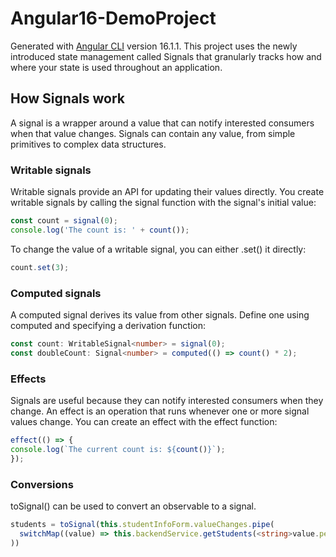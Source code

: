 # Angular16-DemoProject

Generated with [Angular CLI](https://github.com/angular/angular-cli) version 16.1.1.
This project uses the newly introduced state management called Signals that granularly tracks how and where your state is used throughout an application.

## How Signals work

A signal is a wrapper around a value that can notify interested consumers when that value changes. Signals can contain any value, from simple primitives to complex data structures.

### Writable signals
Writable signals provide an API for updating their values directly. You create writable signals by calling the signal function with the signal's initial value:

```typescript
const count = signal(0);
console.log('The count is: ' + count());
```
To change the value of a writable signal, you can either .set() it directly:
```typescript
count.set(3);
```
### Computed signals
A computed signal derives its value from other signals. Define one using computed and specifying a derivation function:

```typescript
const count: WritableSignal<number> = signal(0);
const doubleCount: Signal<number> = computed(() => count() * 2);
```
### Effects
Signals are useful because they can notify interested consumers when they change. An effect is an operation that runs whenever one or more signal values change. You can create an effect with the effect function:

```typescript
effect(() => {
console.log(`The current count is: ${count()}`);
});
```
### Conversions
toSignal() can be used to convert an observable to a signal.
```typescript
students = toSignal(this.studentInfoForm.valueChanges.pipe(
  switchMap((value) => this.backendService.getStudents(<string>value.permanentCode?.toUpperCase())/*this.filterStudents(value)*/)
))
```
